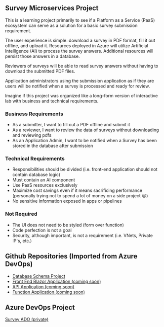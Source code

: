 ## Survey Microservices Project
This is a learning project primarily to see if a Platform as a Service (PaaS) ecosystem can serve as a solution for a basic survey submission requirement.  

The user experience is simple: download a survey in PDF format, fill it out offline, and upload it. Resources deployed in Azure will utilize Artificial Intelligence (AI) to process the survey answers. Additional resources will persist those answers in a database. 

Reviewers of surveys will be able to read survey answers without having to download the submitted PDF files. 

Application administrators using the submission application as if they are users will be notified when a survey is processed and ready for review.

Imagine if this project was organized like a long-form version of interactive lab with business and technical requirements.

### Business Requirements
- As a submitter, I want to fill out a PDF offline and submit it
- As a reviewer, I want to review the data of surveys without downloading and reviewing pdfs
- As an Application Admin, I want to be notified when a Survey has been stored in the database after submission

### Technical Requirements
- Responsibilities should be divided (i.e. front-end application should not contain database logic)
- Must contain an AI component
- Use PaaS resources exclusively
- Maximize cost savings even if it means sacrificing performance (personally trying not to spend a lot of money on a side project 😉)
- No sensitive information exposed in apps or pipelines

### Not Required
- The UI does not need to be styled (form over function)
- Code perfection is not a goal
- Security, although important, is not a requirement (i.e. VNets, Private IP's, etc.)

## Github Repositories (Imported from Azure DevOps)
- [Database Schema Project](https://github.com/Survey-2024/SurveyDB)
- [Front End Blazor Application (coming soon)]()
- [API Application (coming soon)]()
- [Function Application (coming soon)]()

## Azure DevOps Project
[Survey ADO (private)](https://dev.azure.com/cjdaley/Survey/) 



<!--

**Here are some ideas to get you started:**

🙋‍♀️ A short introduction - what is your organization all about?
🌈 Contribution guidelines - how can the community get involved?
👩‍💻 Useful resources - where can the community find your docs? Is there anything else the community should know?
🍿 Fun facts - what does your team eat for breakfast?
🧙 Remember, you can do mighty things with the power of [Markdown](https://docs.github.com/github/writing-on-github/getting-started-with-writing-and-formatting-on-github/basic-writing-and-formatting-syntax)
-->
